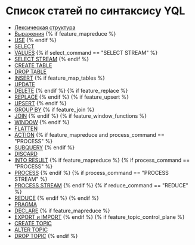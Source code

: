 # Список статей по синтаксису YQL

* [Лексическая структура](lexer.md)
* [Выражения](expressions.md)
{% if feature_mapreduce %}
* [USE](use.md)
{% endif %}
* [SELECT](select/index.md)
* [VALUES](values.md)
{% if select_command == "SELECT STREAM" %}
* [SELECT STREAM](select_stream.md)
{% endif %}
* [CREATE TABLE](create_table/index.md)
* [DROP TABLE](drop_table.md)
* [INSERT](insert_into.md)
{% if feature_map_tables %}
* [UPDATE](update.md)
* [DELETE](delete.md)
{% endif %}
{% if feature_replace %}
* [REPLACE](replace_into.md)
{% endif %}
{% if feature_upsert %}
* [UPSERT](upsert_into.md)
{% endif %}
* [GROUP BY](group_by.md)
{% if feature_join %}
* [JOIN](join.md)
{% endif %}
{% if feature_window_functions %}
* [WINDOW](window.md)
{% endif %}
* [FLATTEN](flatten.md)
* [ACTION](action.md)
{% if feature_mapreduce and process_command == "PROCESS" %}
* [SUBQUERY](subquery.md)
{% endif %}
* [DISCARD](discard.md)
* [INTO RESULT](into_result.md)
{% if feature_mapreduce %}
{% if process_command == "PROCESS" %}
* [PROCESS](process.md)
{% endif %}
{% if process_command == "PROCESS STREAM" %}
* [PROCESS STREAM](process.md)
{% endif %}
{% if reduce_command == "REDUCE" %}
* [REDUCE](reduce.md)
{% endif %}
{% endif %}
* [PRAGMA](pragma.md)
* [DECLARE](declare.md)
{% if feature_mapreduce %}
* [EXPORT и IMPORT](export_import.md)
{% endif %}
{% if feature_topic_control_plane %}
* [CREATE TOPIC](create-topic.md)
* [ALTER TOPIC](alter-topic.md)
* [DROP TOPIC](drop-topic.md)
{% endif %}
